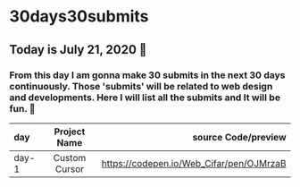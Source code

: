 # 30days30submits

 ## Today is July 21, 2020 📅
 ### From this day I am gonna make 30 submits in the next 30 days continuously. Those 'submits' will be related to web design and developments. Here I will list all the  submits and It will be fun. 🤞

| day   | Project Name    | source Code/preview |
| :---  | :-------------: | ------------------: |
| day-1 | Custom Cursor   | https://codepen.io/Web_Cifar/pen/OJMrzaB |
